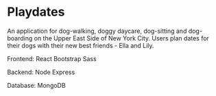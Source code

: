 # Playdates

An application for dog-walking, doggy daycare, dog-sitting and dog-boarding on the Upper East Side of New York City. Users plan dates for their dogs with their new best friends - Ella and Lily.

Frontend: React Bootstrap Sass

Backend: Node Express

Database: MongoDB

